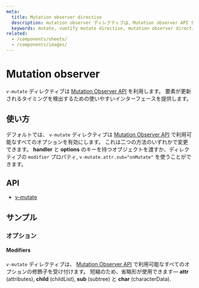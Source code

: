 ```yaml
---
meta:
  title: Mutation observer directive
  description: mutation observer ディレクティブは、Mutation observer API を利用します。 これにより、要素がいつ更新されるかを判断できます。
  keywords: mutate, vuetify mutate directive, mutation observer directive
related:
  - /components/sheets/
  - /components/images/
---
```


# Mutation observer

`v-mutate` ディレクティブは [Mutation Observer API](https://developer.mozilla.org/ja/docs/Web/API/MutationObserver) を利用します。 要素が更新されるタイミングを検出するための使いやすいインターフェースを提供します。

<entry-ad />

## 使い方

デフォルトでは、 `v-mutate` ディレクティブは [Mutation Observer API](https://developer.mozilla.org/ja/docs/Web/API/MutationObserver) で利用可能なすべてのオプションを有効にします。 これは二つの方法のいずれかで変更できます。 **handler** と **options** のキーを持つオブジェクトを渡すか、ディレクティブの `modifier` プロパティ,  `v-mutate.attr.sub="onMutate"` を使うことができます。

<example file="v-mutate/usage" />

## API

- [v-mutate](/api/v-mutate)

<inline-api page="directives/mutate" />

## サンプル

### オプション

#### Modifiers

`v-mutate` ディレクティブは、 [Mutation Observer API](https://developer.mozilla.org/ja/docs/Web/API/MutationObserver) で利用可能なすべてのオプションの修飾子を受け付けます。 短縮のため、省略形が使用できます— **attr** (attributes), **child** (childList), **sub** (subtree) と **char** (characterData).

<example file="v-mutate/option-modifiers" />

<backmatter />
